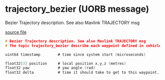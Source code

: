 # trajectory_bezier (UORB message)
        
Bezier Trajectory description. See also Mavlink TRAJECTORY msg

[source file](https://github.com/PX4/PX4-Autopilot/blob/master/msg/trajectory_bezier.msg)

```c
# Bezier Trajectory description. See also Mavlink TRAJECTORY msg
# The topic trajectory_bezier describe each waypoint defined in vehicle_trajectory_bezier

uint64 timestamp		# time since system start (microseconds)

float32[3] position     # local position x,y,z (metres)
float32 yaw             # yaw angle (rad)
float32 delta           # time it should take to get to this waypoint, if this is the final waypoint (seconds)

```

